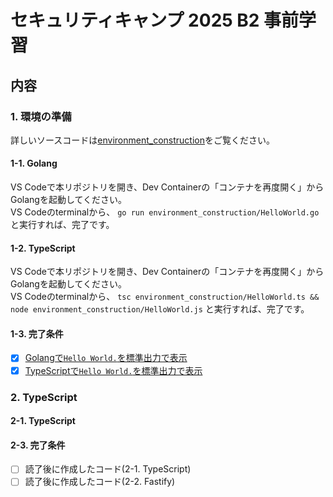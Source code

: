 # セキュリティキャンプ 2025 B2 事前学習
## 内容
### 1. 環境の準備
詳しいソースコードは[environment_construction](environment_construction)をご覧ください。
#### 1-1. Golang
VS Codeで本リポジトリを開き、Dev Containerの「コンテナを再度開く」からGolangを起動してください。   
VS Codeのterminalから、
```go run environment_construction/HelloWorld.go```
と実行すれば、完了です。     
#### 1-2. TypeScript
VS Codeで本リポジトリを開き、Dev Containerの「コンテナを再度開く」からGolangを起動してください。   
VS Codeのterminalから、
```tsc environment_construction/HelloWorld.ts && node environment_construction/HelloWorld.js```
と実行すれば、完了です。     
#### 1-3. 完了条件
- [x] [Golangで`Hello World.`を標準出力で表示](/environment_construction/HelloWorld.go)
- [x] [TypeScriptで`Hello World.`を標準出力で表示](/environment_construction/HelloWorld.ts)

### 2. TypeScript
#### 2-1. TypeScript
#### 2-3. 完了条件
- [ ] 読了後に作成したコード(2-1. TypeScript)
- [ ] 読了後に作成したコード(2-2. Fastify)